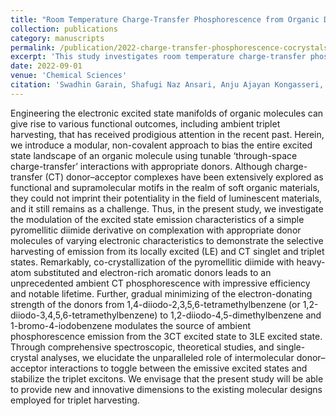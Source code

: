 ```yaml
---
title: "Room Temperature Charge-Transfer Phosphorescence from Organic Donor–Acceptor Co-crystals"
collection: publications
category: manuscripts
permalink: /publication/2022-charge-transfer-phosphorescence-cocrystals
excerpt: 'This study investigates room temperature charge-transfer phosphorescence in organic donor–acceptor co-crystals.'
date: 2022-09-01
venue: 'Chemical Sciences'
citation: 'Swadhin Garain, Shafugi Naz Ansari, Anju Ajayan Kongasseri, Bidhan Chandra Garain, Swapan K. Pati, Subi J. George. (2022). &quot;Room Temperature Charge-Transfer Phosphorescence from Organic Donor–Acceptor Co-crystals.&quot; <i>Chemical Sciences</i>, 13(34), 10011-10019.'
---
```

Engineering the electronic excited state manifolds of organic molecules can give rise to various functional outcomes, including ambient triplet harvesting, that has received prodigious attention in the recent past. Herein, we introduce a modular, non-covalent approach to bias the entire excited state landscape of an organic molecule using tunable ‘through-space charge-transfer’ interactions with appropriate donors. Although charge-transfer (CT) donor–acceptor complexes have been extensively explored as functional and supramolecular motifs in the realm of soft organic materials, they could not imprint their potentiality in the field of luminescent materials, and it still remains as a challenge. Thus, in the present study, we investigate the modulation of the excited state emission characteristics of a simple pyromellitic diimide derivative on complexation with appropriate donor molecules of varying electronic characteristics to demonstrate the selective harvesting of emission from its locally excited (LE) and CT singlet and triplet states. Remarkably, co-crystallization of the pyromellitic diimide with heavy-atom substituted and electron-rich aromatic donors leads to an unprecedented ambient CT phosphorescence with impressive efficiency and notable lifetime. Further, gradual minimizing of the electron-donating strength of the donors from 1,4-diiodo-2,3,5,6-tetramethylbenzene (or 1,2-diiodo-3,4,5,6-tetramethylbenzene) to 1,2-diiodo-4,5-dimethylbenzene and 1-bromo-4-iodobenzene modulates the source of ambient phosphorescence emission from the 3CT excited state to 3LE excited state. Through comprehensive spectroscopic, theoretical studies, and single-crystal analyses, we elucidate the unparalleled role of intermolecular donor–acceptor interactions to toggle between the emissive excited states and stabilize the triplet excitons. We envisage that the present study will be able to provide new and innovative dimensions to the existing molecular designs employed for triplet harvesting.
